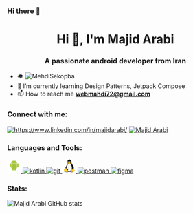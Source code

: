 ### Hi there 👋

<h1 align="center">Hi 👋, I'm Majid Arabi</h1>
<h3 align="center">A passionate android developer from Iran</h3>

- 👁 <img src="https://komarev.com/ghpvc/?username=majidarabi&label=Profile%20views&color=0e75b6&style=flat" alt="MehdiSekopba" />
- 🌱 I’m currently learning Design Patterns, Jetpack Compose
- 📫 How to reach me **webmahdi72@gmail.com**

<h3 align="left">Connect with me:</h3>
<p align="left">
<a href="https://linkedin.com/in/mehdi-sekoba/" target="blank"><img align="center" src="https://raw.githubusercontent.com/rahuldkjain/github-profile-readme-generator/master/src/images/icons/Social/linked-in-alt.svg" alt="https://www.linkedin.com/in/majidarabi/" height="30" width="40" /></a>
<a href="https://instagram.com/mehdi_sekoba" target="blank"><img align="center" src="https://raw.githubusercontent.com/rahuldkjain/github-profile-readme-generator/master/src/images/icons/Social/instagram.svg" alt="Majid Arabi" height="30" width="40" /></a>
</p>

<h3 align="left">Languages and Tools:</h3>
<p align="left">
<a href="https://developer.android.com" target="_blank" rel="noreferrer">
<img src="https://raw.githubusercontent.com/devicons/devicon/master/icons/android/android-original-wordmark.svg" alt="android" width="32" height="32"/> 
</a>
<a href="https://kotlinlang.org" target="_blank" rel="noreferrer">
<img src="https://www.vectorlogo.zone/logos/kotlinlang/kotlinlang-icon.svg" alt="kotlin" width="32" height="32"/> 
</a>
<a href="https://git-scm.com/" target="_blank" rel="noreferrer">
<img src="https://www.vectorlogo.zone/logos/git-scm/git-scm-icon.svg" alt="git" width="32" height="32"/> 
</a>
<a href="https://www.linux.org/" target="_blank" rel="noreferrer">
<img src="https://raw.githubusercontent.com/devicons/devicon/master/icons/linux/linux-original.svg" alt="linux" width="32" height="32"/> 
</a>
<a href="https://postman.com" target="_blank" rel="noreferrer">
<img src="https://www.vectorlogo.zone/logos/getpostman/getpostman-icon.svg" alt="postman" width="32" height="32"/> 
<a href="https://www.figma.com/" target="_blank" rel="noreferrer">
<img src="https://www.vectorlogo.zone/logos/figma/figma-icon.svg" alt="figma" width="32" height="32"/> 
</a>
</p>
<h3 align="left">Stats:</h3>

![Majid Arabi GitHub stats](https://github-readme-stats.vercel.app/api?username=MehdiSekoba&hide=contribs,prs)

